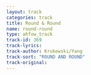 ```yaml
---
layout: track
categories: track
title: Round & Round
name: round-round
type: ahfow_track
track-id: 369
track-lyrics: 
track-author: Krukowski/Yang
track-sort: "ROUND AND ROUND"
track-original: 
---
```

